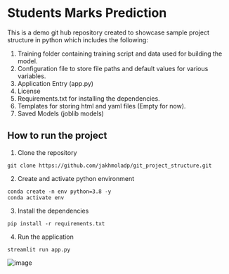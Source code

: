 # Students Marks Prediction
This is a demo git hub repository created to showcase sample project structure in python which includes the following:

1. Training folder containing training script and data used for building the model.
2. Configuration file to store file paths and default values for various variables.
3. Application Entry (app.py)
4. License
5. Requirements.txt for installing the dependencies.
6. Templates for storing html and yaml files (Empty for now).
7. Saved Models (joblib models)


## How to run the project
1. Clone the repository
```
git clone https://github.com/jakhmoladp/git_project_structure.git
```
2. Create and activate python environment
```
conda create -n env python=3.8 -y
conda activate env
```
3. Install the dependencies
```
pip install -r requirements.txt
```
4. Run the application
```
streamlit run app.py
```
![image](https://user-images.githubusercontent.com/54409180/195171053-ca031c93-bca5-482c-926e-7574e6a7d6fd.png)
